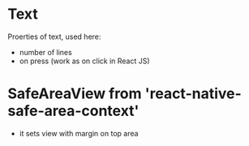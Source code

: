 # Text 

Proerties of text, used here:
* number of lines
* on press (work as on click in React JS)


# SafeAreaView  from 'react-native-safe-area-context'
* it sets view with margin on top area